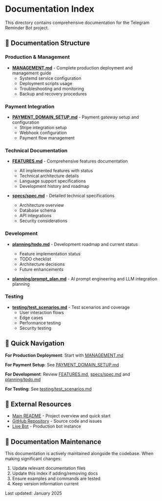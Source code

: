 # Documentation Index

This directory contains comprehensive documentation for the Telegram Reminder Bot project.

## 📁 Documentation Structure

### Production & Management
- **[MANAGEMENT.md](MANAGEMENT.md)** - Complete production deployment and management guide
  - Systemd service configuration
  - Deployment scripts usage
  - Troubleshooting and monitoring
  - Backup and recovery procedures

### Payment Integration
- **[PAYMENT_DOMAIN_SETUP.md](PAYMENT_DOMAIN_SETUP.md)** - Payment gateway setup and configuration
  - Stripe integration setup
  - Webhook configuration
  - Payment flow management

### Technical Documentation
- **[FEATURES.md](FEATURES.md)** - Comprehensive features documentation
  - All implemented features with status
  - Technical architecture details
  - Language support specifications
  - Development history and roadmap

- **[specs/spec.md](specs/spec.md)** - Detailed technical specifications
  - Architecture overview
  - Database schema
  - API integrations
  - Security considerations

### Development
- **[planning/todo.md](planning/todo.md)** - Development roadmap and current status
  - Feature implementation status
  - TODO checklist
  - Architecture decisions
  - Future enhancements

- **[planning/prompt_plan.md](planning/prompt_plan.md)** - AI prompt engineering and LLM integration planning

### Testing
- **[testing/test_scenarios.md](testing/test_scenarios.md)** - Test scenarios and coverage
  - User interaction flows
  - Edge cases
  - Performance testing
  - Security testing

## 🚀 Quick Navigation

**For Production Deployment**: Start with [MANAGEMENT.md](MANAGEMENT.md)

**For Payment Setup**: See [PAYMENT_DOMAIN_SETUP.md](PAYMENT_DOMAIN_SETUP.md)

**For Development**: Review [FEATURES.md](FEATURES.md), [specs/spec.md](specs/spec.md) and [planning/todo.md](planning/todo.md)

**For Testing**: See [testing/test_scenarios.md](testing/test_scenarios.md)

## 📖 External Resources

- [Main README](../README.md) - Project overview and quick start
- [GitHub Repository](https://github.com/2ta/telegram-reminder-gemini) - Source code and issues
- [Live Bot](https://t.me/ai_reminderbot) - Production bot instance

## 🔄 Documentation Maintenance

This documentation is actively maintained alongside the codebase. When making significant changes:

1. Update relevant documentation files
2. Update this index if adding/removing docs
3. Ensure examples and commands are tested
4. Keep version information current

Last updated: January 2025 